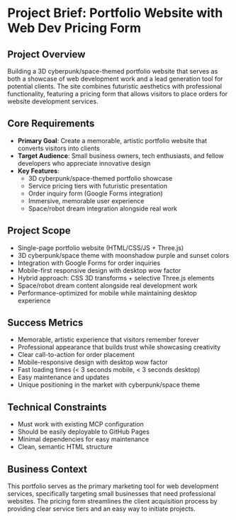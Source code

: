 # Project Brief: Portfolio Website with Web Dev Pricing Form

## Project Overview
Building a 3D cyberpunk/space-themed portfolio website that serves as both a showcase of web development work and a lead generation tool for potential clients. The site combines futuristic aesthetics with professional functionality, featuring a pricing form that allows visitors to place orders for website development services.

## Core Requirements
- **Primary Goal**: Create a memorable, artistic portfolio website that converts visitors into clients
- **Target Audience**: Small business owners, tech enthusiasts, and fellow developers who appreciate innovative design
- **Key Features**: 
  - 3D cyberpunk/space-themed portfolio showcase
  - Service pricing tiers with futuristic presentation
  - Order inquiry form (Google Forms integration)
  - Immersive, memorable user experience
  - Space/robot dream integration alongside real work

## Project Scope
- Single-page portfolio website (HTML/CSS/JS + Three.js)
- 3D cyberpunk/space theme with moonshadow purple and sunset colors
- Integration with Google Forms for order inquiries
- Mobile-first responsive design with desktop wow factor
- Hybrid approach: CSS 3D transforms + selective Three.js elements
- Space/robot dream content alongside real development work
- Performance-optimized for mobile while maintaining desktop experience

## Success Metrics
- Memorable, artistic experience that visitors remember forever
- Professional appearance that builds trust while showcasing creativity
- Clear call-to-action for order placement
- Mobile-responsive design with desktop wow factor
- Fast loading times (< 3 seconds mobile, < 3 seconds desktop)
- Easy maintenance and updates
- Unique positioning in the market with cyberpunk/space theme

## Technical Constraints
- Must work with existing MCP configuration
- Should be easily deployable to GitHub Pages
- Minimal dependencies for easy maintenance
- Clean, semantic HTML structure

## Business Context
This portfolio serves as the primary marketing tool for web development services, specifically targeting small businesses that need professional websites. The pricing form streamlines the client acquisition process by providing clear service tiers and an easy way to initiate projects.
